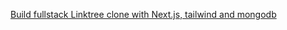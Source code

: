 [Build fullstack Linktree clone with Next.js, tailwind and mongodb](https://www.youtube.com/watch?v=BgFDbsJ7J00)